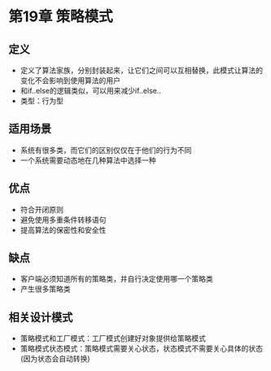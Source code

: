 # 第19章 策略模式

## 定义
+ 定义了算法家族，分别封装起来，让它们之间可以互相替换，此模式让算法的变化不会影响到使用算法的用户
+ 和if..else的逻辑类似，可以用来减少if..else..
+ 类型：行为型

## 适用场景
+ 系统有很多类，而它们的区别仅仅在于他们的行为不同
+ 一个系统需要动态地在几种算法中选择一种

## 优点
+ 符合开闭原则
+ 避免使用多重条件转移语句
+ 提高算法的保密性和安全性

## 缺点
+ 客户端必须知道所有的策略类，并自行决定使用哪一个策略类
+ 产生很多策略类

## 相关设计模式
+ 策略模式和工厂模式：工厂模式创建好对象提供给策略模式
+ 策略模式状态模式：策略模式需要关心状态，状态模式不需要关心具体的状态(因为状态会自动转换)


